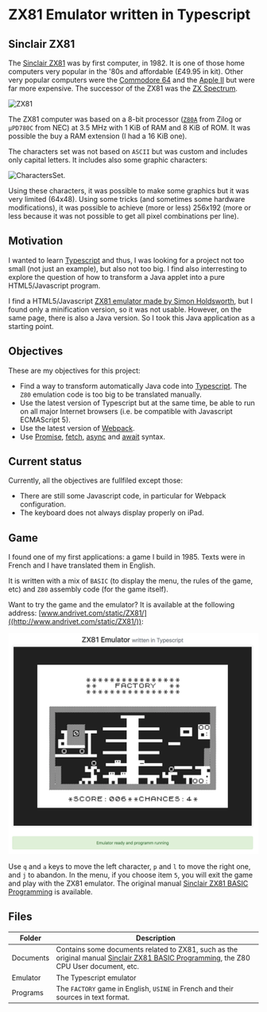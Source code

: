 # ZX81 Emulator written in Typescript

## Sinclair ZX81

The [Sinclair ZX81](https://en.wikipedia.org/wiki/ZX81) was by first computer, in 1982. It is one of those home computers very popular in the '80s and affordable (£49.95 in kit). 
Other very popular computers were the [Commodore 64](https://en.wikipedia.org/wiki/Commodore_64) and the [Apple II](https://en.wikipedia.org/wiki/Apple_II) but were far more expensive.
The successor of the ZX81 was the [ZX Spectrum](https://en.wikipedia.org/wiki/ZX_Spectrum).

![ZX81](https://upload.wikimedia.org/wikipedia/commons/thumb/8/8a/Sinclair-ZX81.png/320px-Sinclair-ZX81.png)

The ZX81 computer was based on a 8-bit processor ([`Z80A`](https://en.wikipedia.org/wiki/Zilog_Z80) from Zilog or `µPD780C` from NEC) at 3.5 MHz with 1 KiB of RAM and 8 KiB of ROM. It was possible the buy a RAM extension (I had a 16 KiB one).

The characters set was not based on `ASCII` but was custom and includes only capital letters. It includes also some graphic characters:

![CharactersSet](https://upload.wikimedia.org/wikipedia/commons/3/35/ZX81_characters_0x00-3F%2C_0x80-BF.png).

Using these characters, it was possible to make some graphics but it was very limited (64x48). Using some tricks (and sometimes some hardware modifications), it was possible to achieve (more or less) 256x192 (more or less because it was not possible to get all pixel combinations per line).

## Motivation

I wanted to learn [Typescript](https://www.typescriptlang.org) and thus, I was looking for a project not too small (not just an example), but also not too big.
I find also interresting to explore the question of how to transform a Java applet into a pure HTML5/Javascript program.

I find a HTML5/Javascript [ZX81 emulator made by Simon Holdsworth](http://www.zx81stuff.org.uk/zx81/jtyone.html), but I found only a minification version, so it was not usable.
However, on the same page, there is also a Java version. So I took this Java application as a starting point.

## Objectives

These are my objectives for this project:

* Find a way to transform automatically Java code into [Typescript](https://www.typescriptlang.org). The `Z80` emulation code is too big to be translated manually.
* Use the latest version of Typescript but at the same time, be able to run on all major Internet browsers (i.e. be compatible with Javascript ECMAScript 5).
* Use the latest version of [Webpack](https://webpack.js.org).
* Use [Promise](https://developer.mozilla.org/en/docs/Web/JavaScript/Reference/Global_Objects/Promise), [fetch](https://developer.mozilla.org/en-US/docs/Web/API/Fetch_API), [async](https://developer.mozilla.org/en-US/docs/Web/JavaScript/Reference/Statements/async_function) and [await](https://developer.mozilla.org/en-US/docs/Web/JavaScript/Reference/Operators/await) syntax.

## Current status

Currently, all the objectives are fullfiled except those:

* There are still some Javascript code, in particular for Webpack configuration.
* The keyboard does not always display properly on iPad.

## Game

I found one of my first applications: a game I build in 1985. Texts were in French and I have translated them in English.

It is written with a mix of `BASIC` (to display the menu, the rules of the game, etc) and `Z80` assembly code (for the game itself).

Want to try the game and the emulator? It is available at the following address: [www.andrivet.com/static/ZX81/]((http://www.andrivet.com/static/ZX81/)):

[![FACTORY](https://github.com/andrivet/zx81-typescript-emulator/raw/master/Programs/FACTORY.png)](http://www.andrivet.com/static/ZX81/)

Use `q` and `a` keys to move the left character, `p` and `l` to move the right one, and `j` to abandon. 
In the menu, if you choose item `5`, you will exit the game and play with the ZX81 emulator. The original manual [Sinclair ZX81 BASIC Programming](https://github.com/andrivet/zx81-typescript-emulator/raw/master/Documents/Sinclair%20ZX81%20BASIC%20Programming.pdf) is available.

## Files

| Folder | Description |
|--------|-------------|
| Documents | Contains some documents related to ZX81, such as the original manual [Sinclair ZX81 BASIC Programming](https://github.com/andrivet/zx81-typescript-emulator/raw/master/Documents/Sinclair%20ZX81%20BASIC%20Programming.pdf), the Z80 CPU User document, etc. |
| Emulator | The Typescript emulator |
| Programs |  The `FACTORY` game in English, `USINE` in French and their sources in text format. |


